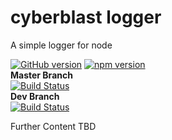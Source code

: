 # cyberblast logger

A simple logger for node

[![GitHub version](https://badge.fury.io/gh/cyberblast%2Flogger.svg)](https://badge.fury.io/gh/cyberblast%2Flogger)
[![npm version](https://badge.fury.io/js/%40cyberblast%2Flogger.svg)](https://badge.fury.io/js/%40cyberblast%2Flogger)  
**Master Branch**  
[![Build Status](https://travis-ci.com/cyberblast/logger.svg?branch=master)](https://travis-ci.com/cyberblast/logger)  
**Dev Branch**  
[![Build Status](https://travis-ci.com/cyberblast/logger.svg?branch=dev)](https://travis-ci.com/cyberblast/logger)

Further Content TBD
